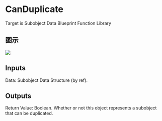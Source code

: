 # CanDuplicate

Target is Subobject Data Blueprint Function Library

## 图示

![]($-20221218-21050999.png)

## Inputs

Data: Subobject Data Structure (by ref).  

## Outputs

Return Value: Boolean. Whether or not this object represents a subobject that can be duplicated.

